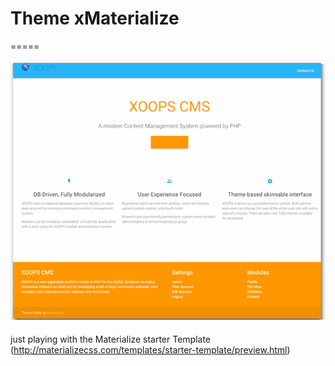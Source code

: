 # Theme xMaterialize
=====

![Theme Preview](/theme_preview.png)

just playing with the Materialize starter Template (http://materializecss.com/templates/starter-template/preview.html)
